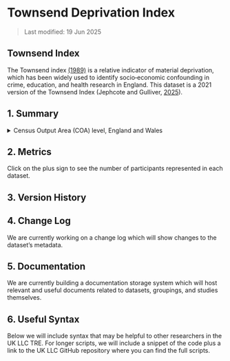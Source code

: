 # Townsend Deprivation Index 


>Last modified: 19 Jun 2025

## Townsend Index 

The Townsend index [(1989)](https://doi.org/10.4324/9781003368885) is a relative indicator of material deprivation, which has been widely used to identify socio‐economic confounding in crime, education, and health research in England. This dataset is a 2021 version of the Townsend Index (Jephcote and Gulliver, [2025](https://doi.org/10.6084/m9.figshare.27073906)). 

## 1. Summary 

<details>
  <summary> Census Output Area (COA) level, England and Wales</summary>

This deprivation index is constructed from four unweighted UK Census variables, which describe the level of total unemployment, overcrowding, private vehicle ownership, and home ownership in each community. 

| **Dataset Descriptor**             | **Dataset-specific Information**                                                                                                                                                           |
|-----------------------------------|---------------------------------------------------------------------------------------------------------------------------------------------------------------------------------------------|
| Name of dataset in TRE            | TOWNSEND_england_wales                                                                                                                                                            |
| Citation (APA)                    | Jephcote, C., & Gulliver, J. (2025). *Development and evaluation of rapid, national-scale outdoor air pollution modelling and exposure assessment: Hybrid air dispersion exposure system (HADES)*. *Environment International*, 109304. |
| Download citation                 | [https://doi.org/10.1016/j.envint.2025.109304](https://doi.org/10.1016/j.envint.2025.109304)                                                                                                |
| Owner                             | University of Leicester                                                                                                                                                                     |
| Temporal coverage                 | 2021                                                                                                                                                                                   |
| Geographical coverage             | England and Wales                                                                                                                                                                           |
| Key link                          | [https://doi.org/10.1016/j.envint.2025.109304](https://doi.org/10.1016/j.envint.2025.109304)                                                                                                |
| Keywords                          | Deprivation, Unemployment, Overcrowding, Vehicle ownership, Home ownership                                                                                                                                                           |
| Participant count                 |                                                                                                                                                                                             |
| Number of variables               |                                                                                                                                                                                             |
| Number of observations            |                                                                                                                                                                                             |
| Latest extract date               |                                                                                                                                                                                             |
| Specific restrictions to data use |                                                                                                                                                                                             |
| Build a data request              |                                                                                                                                                                                             |
| Version                           | 
1                                                                                                                                                                                           | 

**Variables:**
| **Variable Group** | **Variable** | **Description** | **Source** | **Date range of data** |
|--------------------|--------------|------------------|------------|-------------------------|
|                    |              |                  |            |                         |
|                    |              |                  |            |                         |
|                    |              |                  |            |                         |
|                    |              |                  |            |                         |
|                    |              |                  |            |                         |

</details>

</details>

## 2. Metrics 

Click on the plus sign to see the number of participants represented in each dataset. 

## 3. Version History 

## 4. Change Log 

We are currently working on a change log which will show changes to the dataset’s metadata. 

## 5. Documentation 

We are currently building a documentation storage system which will host relevant and useful documents related to datasets, groupings, and studies themselves. 

## 6. Useful Syntax 

Below we will include syntax that may be helpful to other researchers in the UK LLC TRE. For longer scripts, we will include a snippet of the code plus a link to the UK LLC GitHub repository where you can find the full scripts. 

 